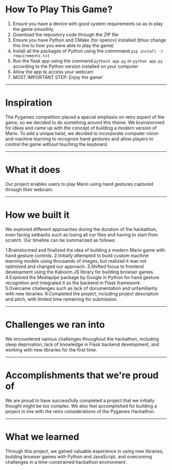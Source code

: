 # How To Play This Game?
1. Ensure you have a device with good system requirements so as to play the game smoothly.
2. Download the repository code through the ZIP file
3. Ensure you have Python and CMake (for opencv) installed (bhuv change this line to how you were able to play the game)
4. Install all the packages of Python using the commmand `pip install -r requirements.txt`
5. Run the flask app using the command `python3 app.py` or `python app.py` according to the Python version installed on your computer
6. Allow the app to access your webcam
7. MOST IMPORTANT STEP: Enjoy the game!
<hr>

# Inspiration
The Pygames competition placed a special emphasis on retro aspect of the game, so we decided to do something around this theme. We brainstormed for ideas and came up with the concept of building a modern version of Mario. To add a unique twist, we decided to incorporate computer vision and machine learning to recognize hand gestures and allow players to control the game without touching the keyboard.

<hr>

# What it does
Our project enables users to play Mario using hand gestures captured through their webcam.

<hr>

# How we built it
We explored different approaches during the duration of the hackathon, even facing setbacks such as losing all our files and having to start from scratch. Our timeline can be summarized as follows:

1.Brainstormed and finalized the idea of building a modern Mario game with hand gesture controls.
2.Initially attempted to build custom machine learning models using thousands of images, but realized it was not optimized and changed our approach.
3.Shifted focus to frontend development using the Kaboom.JS library for building browser games.
4.Explored the Mediapipe package by Google in Python for hand gesture recognition and integrated it as the backend in Flask framework.
5.Overcame challenges such as lack of documentation and unfamiliarity with new libraries.
6.Completed the project, including project description and pitch, with limited time remaining for submission.
<hr>

# Challenges we ran into
We encountered various challenges throughout the hackathon, including sleep deprivation, lack of knowledge in Flask backend development, and working with new libraries for the first time.
<hr>

# Accomplishments that we're proud of
We are proud to have successfully completed a project that we initially thought might be too complex. We also feel accomplished for building a project in line with the retro considerations of the Pygames Hackathon.

<hr>

# What we learned
Through this project, we gained valuable experience in using new libraries, building browser games with Python and JavaScript, and overcoming challenges in a time-constrained hackathon environment.

